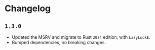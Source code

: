 # Changelog

## `1.3.0`

- Updated the MSRV and migrate to Rust `2024` edition, with `LazyLock`s.
- Bumped dependencies, no breaking changes.

